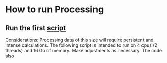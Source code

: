 # How to run Processing

## Run the first [script](../analysis/01-bayesian-main-effect/script.sh)

Considerations:
Processing data of this size will require persistent and intense calculations.
The following script is intended to run on 4 cpus (2 threads) and 16 Gb of memory.  Make adjustments as necessary.
The code also 
